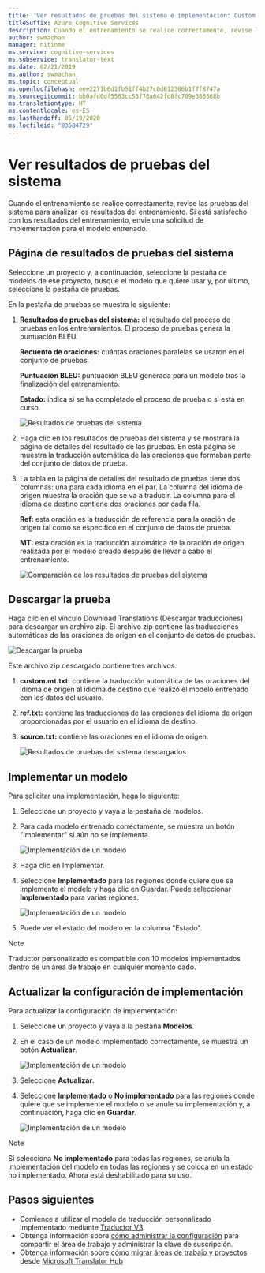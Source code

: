 ```yaml
---
title: 'Ver resultados de pruebas del sistema e implementación: Custom Translator'
titleSuffix: Azure Cognitive Services
description: Cuando el entrenamiento se realice correctamente, revise las pruebas del sistema para analizar los resultados del entrenamiento. Si está satisfecho con los resultados del entrenamiento, envíe una solicitud de implementación para el modelo entrenado.
author: swmachan
manager: nitinme
ms.service: cognitive-services
ms.subservice: translator-text
ms.date: 02/21/2019
ms.author: swmachan
ms.topic: conceptual
ms.openlocfilehash: eee2271b6d1fb51ff4b27c0d612306b1f7f8747a
ms.sourcegitcommit: bb0afd0df5563cc53f76a642fd8fc709e366568b
ms.translationtype: HT
ms.contentlocale: es-ES
ms.lasthandoff: 05/19/2020
ms.locfileid: "83584729"
---
```

# <a name="view-system-test-results"></a>Ver resultados de pruebas del sistema

Cuando el entrenamiento se realice correctamente, revise las pruebas del sistema para analizar los resultados del entrenamiento. Si está satisfecho con los resultados del entrenamiento, envíe una solicitud de implementación para el modelo entrenado.

## <a name="system-test-results-page"></a>Página de resultados de pruebas del sistema

Seleccione un proyecto y, a continuación, seleccione la pestaña de modelos de ese proyecto, busque el modelo que quiere usar y, por último, seleccione la pestaña de pruebas.

En la pestaña de pruebas se muestra lo siguiente:

1.  **Resultados de pruebas del sistema:** el resultado del proceso de pruebas en los entrenamientos. El proceso de pruebas genera la puntuación BLEU.

    **Recuento de oraciones:** cuántas oraciones paralelas se usaron en el conjunto de pruebas.

     **Puntuación BLEU:** puntuación BLEU generada para un modelo tras la finalización del entrenamiento.

    **Estado:** indica si se ha completado el proceso de prueba o si está en curso.

    ![Resultados de pruebas del sistema](media/how-to/how-to-system-test-results.png)

2.  Haga clic en los resultados de pruebas del sistema y se mostrará la página de detalles del resultado de las pruebas. En esta página se muestra la traducción automática de las oraciones que formaban parte del conjunto de datos de prueba.

3.  La tabla en la página de detalles del resultado de pruebas tiene dos columnas: una para cada idioma en el par. La columna del idioma de origen muestra la oración que se va a traducir. La columna para el idioma de destino contiene dos oraciones por cada fila.

    **Ref:** esta oración es la traducción de referencia para la oración de origen tal como se especificó en el conjunto de datos de prueba.

    **MT:** esta oración es la traducción automática de la oración de origen realizada por el modelo creado después de llevar a cabo el entrenamiento.

    ![Comparación de los resultados de pruebas del sistema](media/how-to/how-to-system-test-results-2.png)

## <a name="download-test"></a>Descargar la prueba

Haga clic en el vínculo Download Translations (Descargar traducciones) para descargar un archivo zip. El archivo zip contiene las traducciones automáticas de las oraciones de origen en el conjunto de datos de pruebas.

![Descargar la prueba](media/how-to/how-to-system-test-download.png)

Este archivo zip descargado contiene tres archivos.

1.  **custom.mt.txt:** contiene la traducción automática de las oraciones del idioma de origen al idioma de destino que realizó el modelo entrenado con los datos del usuario.

2.  **ref.txt:** contiene las traducciones de las oraciones del idioma de origen proporcionadas por el usuario en el idioma de destino.

3.  **source.txt:** contiene las oraciones en el idioma de origen.

    ![Resultados de pruebas del sistema descargados](media/how-to/how-to-download-system-test.png)

## <a name="deploy-a-model"></a>Implementar un modelo

Para solicitar una implementación, haga lo siguiente:

1.  Seleccione un proyecto y vaya a la pestaña de modelos.

2. Para cada modelo entrenado correctamente, se muestra un botón "Implementar" si aún no se implementa.

    ![Implementación de un modelo](media/how-to/how-to-deploy-model.png)

3.  Haga clic en Implementar.
4.  Seleccione **Implementado** para las regiones donde quiere que se implemente el modelo y haga clic en Guardar. Puede seleccionar **Implementado** para varias regiones.

    ![Implementación de un modelo](media/how-to/how-to-deploy-model-regions.png)

5.  Puede ver el estado del modelo en la columna "Estado".

>[!Note]
>Traductor personalizado es compatible con 10 modelos implementados dentro de un área de trabajo en cualquier momento dado.

## <a name="update-deployment-settings"></a>Actualizar la configuración de implementación

Para actualizar la configuración de implementación:

1.  Seleccione un proyecto y vaya a la pestaña **Modelos**.

2. En el caso de un modelo implementado correctamente, se muestra un botón **Actualizar**.

    ![Implementación de un modelo](media/how-to/how-to-update-undeploy-model.png)

3.  Seleccione **Actualizar**.
4.  Seleccione **Implementado** o **No implementado** para las regiones donde quiere que se implemente el modelo o se anule su implementación y, a continuación, haga clic en **Guardar**.

    ![Implementación de un modelo](media/how-to/how-to-undeploy-model.png)

>[!Note]
>Si selecciona **No implementado** para todas las regiones, se anula la implementación del modelo en todas las regiones y se coloca en un estado no implementado. Ahora está deshabilitado para su uso.

## <a name="next-steps"></a>Pasos siguientes

- Comience a utilizar el modelo de traducción personalizado implementado mediante [Traductor V3](https://docs.microsoft.com/azure/cognitive-services/translator/reference/v3-0-translate?tabs=curl).
- Obtenga información sobre [cómo administrar la configuración](how-to-manage-settings.md) para compartir el área de trabajo y administrar la clave de suscripción.
- Obtenga información sobre [cómo migrar áreas de trabajo y proyectos](how-to-migrate.md) desde [Microsoft Translator Hub](https://hub.microsofttranslator.com)
